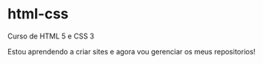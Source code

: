 # html-css
 Curso de HTML 5 e CSS 3

Estou aprendendo a criar sites e agora vou gerenciar os meus repositorios!
